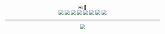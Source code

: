 <!--
**wf-s/wf-s** is a ✨ _special_ ✨ repository because its `README.md` (this file) appears on your GitHub profile.

Here are some ideas to get you started:

- 🔭 I’m currently working on ...
- 🌱 I’m currently learning ...
- 👯 I’m looking to collaborate on ...
- 🤔 I’m looking for help with ...
- 💬 Ask me about ...
- 📫 How to reach me: ...
- 😄 Pronouns: ...
- ⚡ Fun fact: ...
-->

<div align="center">Hi 👋</div>
<div align=center>
  <img src="https://img.shields.io/badge/-java-yellow?style=flat-square&logo=java"/>
  <img src="https://img.shields.io/badge/-Python-pink?style=flat-square&logo=Python"/>
  <img src="https://img.shields.io/badge/-Vue.js-29beb0?style=flat-square&logo=vue.js"/>
  <img src="https://img.shields.io/badge/-React-29beb0?style=flat-square&logo=React"/>
  <img src="https://img.shields.io/badge/typescript-%23007ACC.svg?style=flat-square&logo=typescript"/>
  <img src="https://img.shields.io/badge/-Nodejs-c0ebd?style=flat-square&logo=Node.js"/>
  <img src="https://img.shields.io/badge/mysql-%2300f.svg?style=flat-square&logo=mysql"/>
  <img src="https://img.shields.io/badge/-Docker-FCC624?style=flat-square&logo=docker"/>
</div>
<hr/>
<div align="center">
  <img  src="https://github-profile-trophy.vercel.app/?username=wf-s&theme=gruvbox&row=1&column=6&no-frame=true&no-bg=true" /></div>
<br/>

